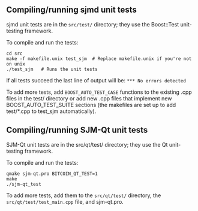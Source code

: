 Compiling/running sjmd unit tests
------------------------------------

sjmd unit tests are in the `src/test/` directory; they
use the Boost::Test unit-testing framework.

To compile and run the tests:

	cd src
	make -f makefile.unix test_sjm  # Replace makefile.unix if you're not on unix
	./test_sjm   # Runs the unit tests

If all tests succeed the last line of output will be:
`*** No errors detected`

To add more tests, add `BOOST_AUTO_TEST_CASE` functions to the existing
.cpp files in the test/ directory or add new .cpp files that
implement new BOOST_AUTO_TEST_SUITE sections (the makefiles are
set up to add test/*.cpp to test_sjm automatically).


Compiling/running SJM-Qt unit tests
---------------------------------------

SJM-Qt unit tests are in the src/qt/test/ directory; they
use the Qt unit-testing framework.

To compile and run the tests:

	qmake sjm-qt.pro BITCOIN_QT_TEST=1
	make
	./sjm-qt_test

To add more tests, add them to the `src/qt/test/` directory,
the `src/qt/test/test_main.cpp` file, and sjm-qt.pro.

